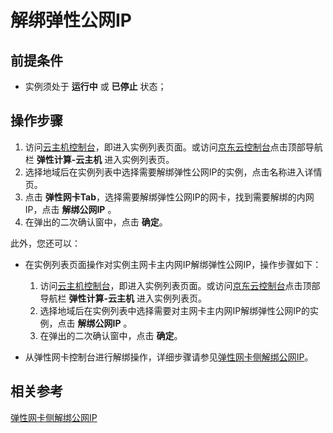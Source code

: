 # 解绑弹性公网IP

## 前提条件

* 实例须处于 **运行中** 或 **已停止** 状态；

## 操作步骤

1. 访问[云主机控制台](https://cns-console.jdcloud.com/host/compute/list)，即进入实例列表页面。或访问[京东云控制台](https://console.jdcloud.com)点击顶部导航栏 **弹性计算-云主机** 进入实例列表页。
2. 选择地域后在实例列表中选择需要解绑弹性公网IP的实例，点击名称进入详情页。
3. 点击 **弹性网卡Tab**，选择需要解绑弹性公网IP的网卡，找到需要解绑的内网IP，点击 **解绑公网IP** 。
4. 在弹出的二次确认窗中，点击 **确定**。

此外，您还可以：

* 在实例列表页面操作对实例主网卡主内网IP解绑弹性公网IP，操作步骤如下：
	1. 访问[云主机控制台](https://cns-console.jdcloud.com/host/compute/list)，即进入实例列表页面。或访问[京东云控制台](https://console.jdcloud.com)点击顶部导航栏 **弹性计算-云主机** 进入实例列表页。
	2. 选择地域后在实例列表中选择需要对主网卡主内网IP解绑弹性公网IP的实例，点击 **解绑公网IP** 。
	3. 在弹出的二次确认窗中，点击 **确定**。
	 
* 从弹性网卡控制台进行解绑操作，详细步骤请参见[弹性网卡侧解绑公网IP](../../../../Networking/Elastic-Network-Interface/Operation-Guide/Private-IP-Management/Disassociate-Elastic-IP.md)。

## 相关参考

[弹性网卡侧解绑公网IP](../../../../Networking/Elastic-Network-Interface/Operation-Guide/Private-IP-Management/Disassociate-Elastic-IP.md)
